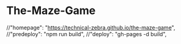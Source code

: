 # The-Maze-Game
//"homepage": "https://technical-zebra.github.io/the-maze-game",
//"predeploy": "npm run build",
    //"deploy": "gh-pages -d build",